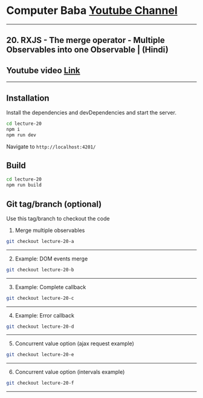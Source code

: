 # Computer Baba [Youtube Channel](https://www.youtube.com/c/ComputerBabaOfficial)

---

## 20. RXJS - The merge operator - Multiple Observables into one Observable | (Hindi)

## Youtube video [Link](https://youtu.be/zuqLT4WrmxQ)

---

## Installation

Install the dependencies and devDependencies and start the server.

```sh
cd lecture-20
npm i
npm run dev
```

Navigate to `http://localhost:4201/`

## Build

```sh
cd lecture-20
npm run build
```

## Git tag/branch (optional)

Use this tag/branch to checkout the code

1. Merge multiple observables

```sh
git checkout lecture-20-a
```

---

2. Example: DOM events merge

```sh
git checkout lecture-20-b
```

---

3. Example: Complete callback

```sh
git checkout lecture-20-c
```

---

4. Example: Error callback

```sh
git checkout lecture-20-d
```

---

5. Concurrent value option (ajax request example)

```sh
git checkout lecture-20-e
```

---

6. Concurrent value option (intervals example)

```sh
git checkout lecture-20-f
```

---
